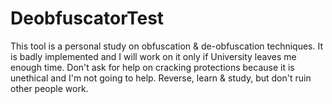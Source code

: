 # DeobfuscatorTest
This tool is a personal study on obfuscation & de-obfuscation techniques. It is badly implemented and I will work on it only if University leaves me enough time.
Don't ask for help on cracking protections because it is unethical and I'm not going to help. Reverse, learn & study, but don't ruin other people work.
